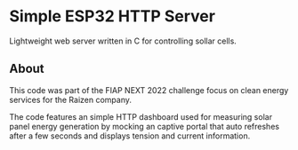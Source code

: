 # Simple ESP32 HTTP Server

Lightweight web server written in C for controlling sollar cells.

## About 
This code was part of the FIAP NEXT 2022 challenge focus on clean energy services for the Raizen company. 

The code features an simple HTTP dashboard used for measuring solar panel energy generation by mocking an captive portal that auto refreshes after a few seconds and displays tension and current information.
